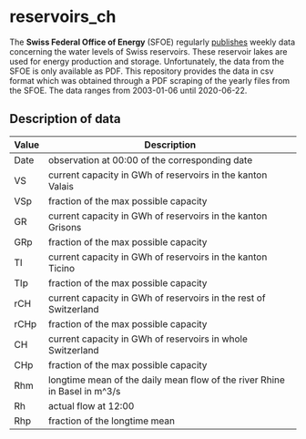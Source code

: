 # reservoirs_ch

The **Swiss Federal Office of Energy** (SFOE) regularly [publishes](https://www.bfe.admin.ch/bfe/en/home/supply/statistics-and-geodata/energy-statistics/electricity-statistics.html) weekly data concerning the water levels of Swiss reservoirs. These reservoir lakes are used for energy production and storage. Unfortunately, the data from the SFOE is only available as PDF. This repository provides the data in csv format which was obtained through a PDF scraping of the yearly files from the SFOE. The data ranges from 2003-01-06 until 2020-06-22.

## Description of data

|Value|Description   |
|---|---|
|Date|observation at 00:00 of the corresponding date|
|VS|current capacity in GWh of reservoirs in the kanton Valais|
|VSp|fraction of the max possible capacity|
|GR|current capacity in GWh of reservoirs in the kanton Grisons|
|GRp|fraction of the max possible capacity|
|TI|current capacity in GWh of reservoirs in the kanton Ticino|
|TIp|fraction of the max possible capacity|
|rCH|current capacity in GWh of reservoirs in the rest of Switzerland|
|rCHp|fraction of the max possible capacity|
|CH|current capacity in GWh of reservoirs in whole Switzerland|
|CHp|fraction of the max possible capacity|
|Rhm|longtime mean of the daily mean flow of the river Rhine in Basel in m^3/s|
|Rh|actual flow at 12:00|
|Rhp|fraction of the longtime mean|
